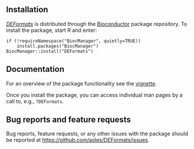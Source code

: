 ## Installation

*[DEFormats](http://bioconductor.org/packages/DEFormats)* is distributed through the [Bioconductor](http://bioconductor.org) package repository.
To install the package, start R and enter:

```
if (!requireNamespace("BiocManager", quietly=TRUE))
    install.packages("BiocManager")
BiocManager::install("DEFormats")
```

## Documentation

For an overview of the package functionality see the [vignette](https://bioconductor.org/packages/devel/bioc/vignettes/DEFormats/inst/doc/DEFormats.html).

Once you install the package, you can access individual man pages by a call to, e.g., `?DEFormats`.

## Bug reports and feature requests
Bug reports, feature requests, or any other issues with the package should be reported at https://github.com/aoles/DEFormats/issues.
